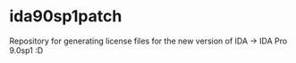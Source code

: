 # ida90sp1patch
Repository for generating license files for the new version of IDA -> IDA Pro 9.0sp1 :D
